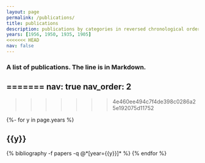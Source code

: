 ```yaml
---
layout: page
permalink: /publications/
title: publications
description: publications by categories in reversed chronological order. generated by jekyll-scholar.
years: [1956, 1950, 1935, 1905]
<<<<<<< HEAD
nav: false
---
```


### A list of publications. The line is in Markdown.

=======
nav: true
nav_order: 2
---
<!-- _pages/publications.md -->
>>>>>>> 4e460ee494c7f4de398c0286a25e192075d11752
<div class="publications">

{%- for y in page.years %}
  <h2 class="year">{{y}}</h2>
  {% bibliography -f papers -q @*[year={{y}}]* %}
{% endfor %}

</div>

